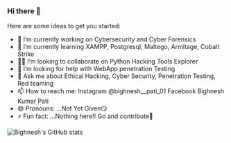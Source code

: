 ### Hi there 👋


Here are some ideas to get you started:

- 🔭 I’m currently working on Cybersecurity and Cyber Forensics
- 🌱 I’m currently learning XAMPP, Postgresql, Maltego, Armitage, Cobalt Strike
- 👨‍💻 I’m looking to collaborate on Python Hacking Tools Explorer
- 🤔 I’m looking for help with WebApp penetration Testing
- 💬 Ask me about Ethical Hacking, Cyber Security, Penetration Testing, Red teaming
- 📫 How to reach me: Instagram @bighnesh__pati_01 Facebook Bighnesh Kumar Pati
- 😄 Pronouns: ...Not Yet Given😏
- ⚡ Fun fact: ...Nothing here!! Go and contribute🧐



![Bighnesh's GitHub stats](https://github-readme-stats.vercel.app/api?username=bighneshpati&show_icons=true&theme=dark)


